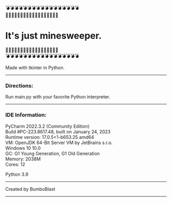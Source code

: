 💣💣💣💣💣💣💣💣💣💣💣💣💣💣💣💣💣<br>
🚩🚩🚩🚩🚩🚩🚩🚩🚩🚩🚩🚩🚩🚩🚩🚩🚩🚩<br> 
# It's just minesweeper.<br>
🚩🚩🚩🚩🚩🚩🚩🚩🚩🚩🚩🚩🚩🚩🚩🚩🚩🚩<br>
💣💣💣💣💣💣💣💣💣💣💣💣💣💣💣💣💣<br>

<p> Made with tkinter in Python.

--------------------------------------------

### Directions:
Run main.py with your favorite Python interpreter.

--------------------------------------------
### IDE Information:
PyCharm 2022.3.2 (Community Edition)<br>
Build #PC-223.8617.48, built on January 24, 2023<br>
Runtime version: 17.0.5+1-b653.25 amd64<br>
VM: OpenJDK 64-Bit Server VM by JetBrains s.r.o.<br>
Windows 10 10.0<br>
GC: G1 Young Generation, G1 Old Generation<br>
Memory: 2038M<br>
Cores: 12<br>

Python 3.9

--------------------------------------------
Created by BumboBlast

--------------------------------------------

